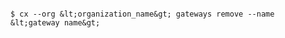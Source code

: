 <!-- layout:code post: gateway_usage -->

```

$ cx --org &lt;organization_name&gt; gateways remove --name &lt;gateway name&gt;

```
